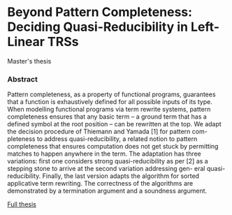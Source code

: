 # Beyond Pattern Completeness: Deciding Quasi-Reducibility in Left-Linear TRSs
Master's thesis

### Abstract


Pattern completeness, as a property of functional programs, guarantees that
a function is exhaustively defined for all possible inputs of its type. When
modelling functional programs via term rewrite systems, pattern completeness
ensures that any basic term – a ground term that has a defined symbol at the
root position – can be rewritten at the top.
We adapt the decision procedure of Thiemann and Yamada [1] for pattern com-
pleteness to address quasi-reducibility, a related notion to pattern completeness
that ensures computation does not get stuck by permitting matches to happen
anywhere in the term.
The adaptation has three variations: first one considers strong quasi-reducibility
as per [2] as a stepping stone to arrive at the second variation addressing gen-
eral quasi-reducibility. Finally, the last version adapts the algorithm for sorted
applicative term rewriting. The correctness of the algorithms are demonstrated
by a termination argument and a soundness argument.


[Full thesis](https://github.com/koeves/msc-quasi/blob/main/Thesis__Beyond_Pattern_Completeness__Deciding_Quasi_Reducibility_in_Left_Linear_TRSs.pdf)
